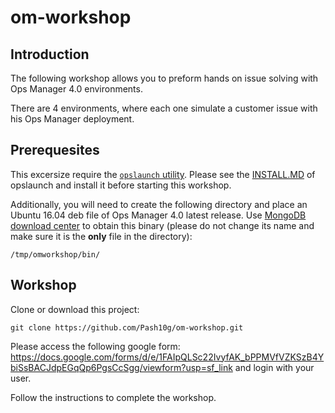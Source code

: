 # om-workshop

## Introduction

The following workshop allows you to preform hands on issue solving with Ops Manager 4.0 environments.

There are 4 environments, where each one simulate a customer issue with his Ops Manager deployment.

## Prerequesites

This excersize require the [`opslaunch` utility](https://github.com/10gen/scripts-and-snippets/tree/master/OpsManager/opslaunch).  Please see the [INSTALL.MD](https://github.com/10gen/scripts-and-snippets/blob/master/OpsManager/opslaunch/INSTALL.md) of opslaunch and install it before starting this workshop.

Additionally, you will need to create the following directory and place an Ubuntu 16.04 deb file of Ops Manager 4.0 latest release. Use [MongoDB download center](https://www.mongodb.com/download-center/ops-manager/releases) to obtain this binary (please do not change its name and make sure it is the **only** file in the directory):
```
/tmp/omworkshop/bin/
```

## Workshop

Clone or download this project:
```
git clone https://github.com/Pash10g/om-workshop.git
```


Please access the following google form: https://docs.google.com/forms/d/e/1FAIpQLSc22IvyfAK_bPPMVfVZKSzB4YbiSsBACJdpEGqQp6PgsCcSgg/viewform?usp=sf_link and login with your user.

Follow the instructions to complete the workshop.
